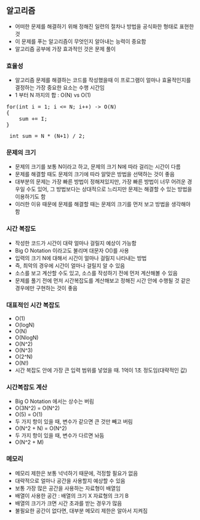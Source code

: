 ## 알고리즘
* 어떠한 문제를 해결하기 위해 정해진 일련의 절차나 방법을 공식화한 형태로 표현한 것
* 이 문제를 푸는 알고리즘이 무엇인지 알아내는 능력이 중요함
* 알고리즘 공부에 가장 효과적인 것은 문제 풀이

### 효율성
* 알고리즘 문제를 해결하는 코드를 작성했을때 이 프로그램이 얼마나 효율적인지를 결정하는 가장 중요한 요소는 수행 시간임
* 1 부터 N 까지의 합 : O(N) vs O(1)
<pre>
for(int i = 1; i <= N; i++) -> O(N)
{
	sum += I;
}
</pre>

<pre> int sum = N * (N+1) / 2; </pre>

### 문제의 크기
* 문제의 크기를 보통 N이라고 하고, 문제의 크기 N에 따라 걸리는 시간이 다름
* 문제를 해결할 때도 문제의 크기에 따라 알맞은 방법을 선택하는 것이 좋음
* 대부분의 문제는 가장 빠른 방법이 정해져있지만, 가장 빠른 방법이 너무 어려운 경우일 수도 있어, 그 방법보다는 상대적으로 느리지만 문제는 해결할 수 있는 방법을 이용하기도 함
* 이러한 이유 때문에 문제를 해결할 때는 문제의 크기를 먼저 보고 방법을 생각해야 함

### 시간 복잡도
* 작성한 코드가 시간이 대략 얼마나 걸릴지 예상이 가능함
* Big O Notation 이라고도 불리며 대문자 O()를 사용
* 입력의 크기 N에 대해서 시간이 얼마나 걸릴지 나타내는 방법
* 즉, 최악의 경우에 시간이 얼마나 걸릴지 알 수 있음
* 소스를 보고 계산할 수도 있고, 소스를 작성하기 전에 먼저 계산해볼 수 있음
* 문제를 풀기 전에 먼저 시간복잡도를 계산해보고 정해진 시간 안에 수행될 것 같은 경우에만 구현하는 것이 좋음

### 대표적인 시간 복잡도
* O(1)
* O(logN)
* O(N)
* O(NlogN)
* O(N^2)
* O(N^3)
* O(2^N)
* O(N!)
* 시간 복잡도 안에 가장 큰 입력 범위를 넣었을 때. 1억이 1초 정도임(대략적인 값)

### 시간복잡도 계산
* Big O Notation 에서는 상수는 버림
* O(3N^2) = O(N^2)
* O(5) = O(1)
* 두 가지 항이 있을 때, 변수가 같으면 큰 것만 빼고 버림
* O(N^2 + N) = O(N^2)
* 두 가지 항이 있을 때, 변수가 다르면 놔둠
* O(N^2 + M)

### 메모리
* 메모리 제한은 보통 넉넉하기 때문에, 걱정할 필요가 없음
* 대략적으로 얼마나 공간을 사용할지 예상할 수 있음
* 보통 가장 많은 공간을 사용하는 자료형이 배열임
* 배열이 사용한 공간 : 배열의 크기 X 자료형의 크기 B
* 배열의 크기가 크면 시간 초과를 받는 경우가 많음
* 불필요한 공간이 없다면, 대부분 메모리 제한은 알아서 지켜짐

